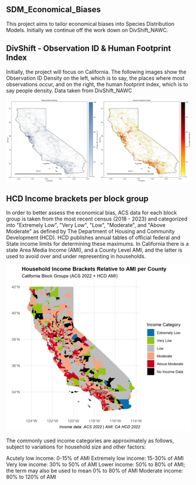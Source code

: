 ## SDM_Economical_Biases
This project aims to tailor economical biases into Species Distribution Models. Initially we continue off the work down on DivShift_NAWC.

## DivShift - Observation ID & Human Footprint Index

Initially, the project will focus on California. The following images show the Observation ID Density on the left, which is to say, the places where most observations occur, and on the right, the human footprint index, which is to say people density. Data taken from DivShift_NAWC

![DivShift_California](images/combined_observation_and_footprint.png)

## HCD Income brackets per block group

In order to better assess the economical bias, ACS data for each block group is taken from the most recent census (2018 - 2023) and
categorized into "Extremely Low", "Very Low", "Low", "Moderate", and "Above Moderate" as defined by The Department of Housing and Community Development (HCD). HCD publishes annual tables of official federal and State income limits for determining these maximums. In California there is a state Area Media Income (AMI), and a County Level AMI, and the latter is used to avoid over and under representing in households. 

![HCD_Income_Brackets_per_block_group](images/household_income_brackets_rel_AMI_per_county.png)

The commonly used income categories are approximately as follows, subject to variations for household size and other factors:

Acutely low income: 0-15% of AMI
Extremely low income:  15-30% of AMI
Very low income:  30% to 50% of AMI
Lower income:  50% to 80% of AMI; the term may also be used to mean 0% to 80% of AMI
Moderate income:  80% to 120% of AMI
